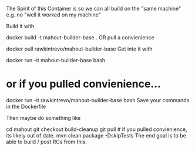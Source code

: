 The Spirit of this Container is so we can all build on the "same machine" e.g. no "well it worked on my machine"

Build it with

docker build -t mahout-builder-base .
OR pull a convienience

docker pull rawkintrevo/mahout-builder-base
Get into it with

docker run -it mahout-builder-base bash
# or if you pulled convienience...
docker run -it rawkintrevo/mahout-builder-base bash 
Save your commands in the Dockerfile

Then maybe do something like

cd mahout 
git checkout build-cleanup
git pull # if you pulled convienience, its likely out of date.
mvn clean package -DskipTests
The end goal is to be able to build / post RCs from this.